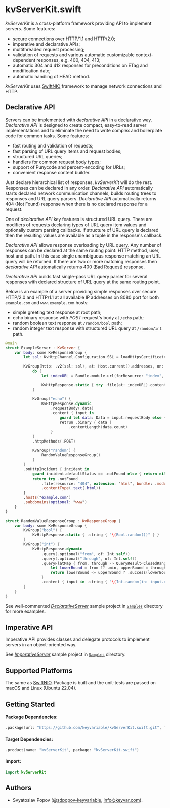# kvServerKit.swift

*kvServerKit* is a cross-platform framework providing API to implement servers. Some features:

- secure connections over HTTP/1.1 and HTTP/2.0;
- imperative and declarative APIs;
- multithreaded request processing;
- validation of requests and various automatic customizable context-dependent responses, e.g. 400, 404, 413;
- automatic 304 and 412 responses for preconditions on ETag and modification date;
- automatic handling of HEAD method.

*kvServerKit* uses [SwiftNIO](https://github.com/apple/swift-nio) framework to manage network connections and HTTP.


## Declarative API

Servers can be implemented with *declarative API* in a declarative way.
*Declarative API* is designed to create compact, easy-to-read server implementations
and to eliminate the need to write complex and boilerplate code for common tasks.
Some features:
- fast routing and validation of requests;
- fast parsing of URL query items and request bodies;
- structured URL queries;
- handlers for common request body types;
- support of Punycode and percent-encoding for URLs;
- convenient response content builder.

Just declare hierarchical list of responses, *kvServerKit* will do the rest. Responses can be declared in any order.
*Declarative API* automatically starts declared network communication channels, builds routing trees to responses and URL query parsers.
*Declarative API* automatically returns 404 (Not Found) response when there is no declared response for a request.

One of *declarative API* key features is structured URL query.
There are modifiers of requests declaring types of URL query item values and optionally custom parsing callbacks.
If structure of URL query is declared then the resulting values are available as a tuple in the response's callback.

*Declarative API* allows response overloading by URL query.
Any number of responses can be declared at the same routing point: HTTP method, user, host and path.
In this case single unambiguous response matching an URL query will be returned.
If there are two or more matching responses then *declarative API* automatically returns 400 (Bad Request) response. 

*Declarative API* builds fast single-pass URL query parser for several responses with declared structure of URL query at the same routing point.

Below is an example of a server providing simple responses over secure HTTP/2.0 and HTTP/1.1 at all available IP addresses on 8080 port
for both `example.com` and `www.example.com` hosts:
- simple greeting text response at root path;
- echo binary response with *POST* request's body at `/echo` path;
- random boolean text response at `/random/bool` path;
- random integer text response with structured URL query at `/random/int` path.

```swift
@main
struct ExampleServer : KvServer {
    var body: some KvResponseGroup {
        let ssl: KvHttpChannel.Configuration.SSL = loadHttpsCertificate()

        KvGroup(http: .v2(ssl: ssl), at: Host.current().addresses, on: [ 8080 ]) {
            do {
                let indexURL = Bundle.module.url(forResource: "index", withExtension: "html")!

                KvHttpResponse.static { try .file(at: indexURL).contentType(.text(.html)) }
            }

            KvGroup("echo") {
                KvHttpResponse.dynamic
                    .requestBody(.data)
                    .content { input in
                        guard let data: Data = input.requestBody else { return .badRequest }
                        retrun .binary { data }
                            .contentLength(data.count)
                    }
            }
            .httpMethods(.POST)

            KvGroup("random") {
                RandomValueResponseGroup()
            }
        }
        .onHttpIncident { incident in
            guard incident.defaultStatus == .notFound else { return nil }
            return try .notFound
                .file(resource: "404", extension: "html", bundle: .module)
                .contentType(.text(.html))
        }
        .hosts("example.com")
        .subdomains(optional: "www")
    }
}

struct RandomValueResponseGroup : KvResponseGroup {
    var body: some KvResponseGroup {
        KvGroup("bool") {
            KvHttpResponse.static { .string { "\(Bool.random())" } }
        }
        KvGroup("int") {
            KvHttpResponse.dynamic
                .query(.optional("from", of: Int.self))
                .query(.optional("through", of: Int.self))
                .queryFlatMap { from, through -> QueryResult<ClosedRange<Int>> in
                    let lowerBound = from ?? .min, upperBound = through ?? .max
                    return lowerBound <= upperBound ? .success(lowerBound ... upperBound) : .failure
                }
                .content { input in .string { "\(Int.random(in: input.query))" } }
        }
    }
}
```

See well-commented [*DeclarativeServer*](./Samples/DeclarativeServer) sample project in [`Samples`](./Samples) directory for more examples.


## Imperative API

Imperative API provides classes and delegate protocols to implement servers in an object-oriented way.

See [*ImperativeServer*](./Samples/ImperativeServer) sample project in [`Samples`](./Samples) directory.


## Supported Platforms

The same as [SwiftNIO](https://github.com/apple/swift-nio).
Package is built and the unit-tests are passed on macOS and Linux (Ubuntu 22.04).


## Getting Started

#### Package Dependencies:
```swift
.package(url: "https://github.com/keyvariable/kvServerKit.swift.git", from: "0.3.0")
```
#### Target Dependencies:
```swift
.product(name: "kvServerKit", package: "kvServerKit.swift")
```
#### Import:
```swift
import kvServerKit
```


## Authors

- Svyatoslav Popov ([@sdpopov-keyvariable](https://github.com/sdpopov-keyvariable), [info@keyvar.com](mailto:info@keyvar.com)).
